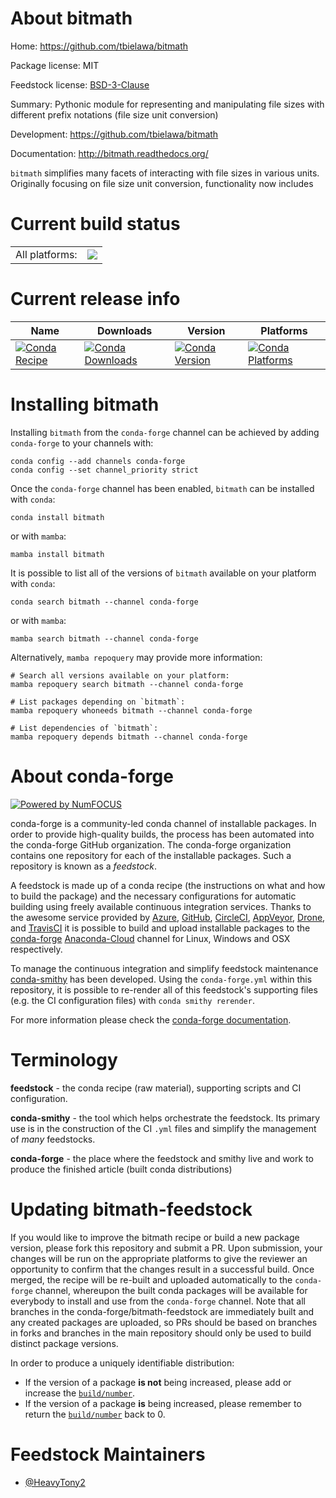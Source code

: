 About bitmath
=============

Home: https://github.com/tbielawa/bitmath

Package license: MIT

Feedstock license: [BSD-3-Clause](https://github.com/conda-forge/bitmath-feedstock/blob/main/LICENSE.txt)

Summary: Pythonic module for representing and manipulating file sizes with different prefix notations (file size unit conversion)

Development: https://github.com/tbielawa/bitmath

Documentation: http://bitmath.readthedocs.org/

`bitmath` simplifies many facets of interacting with file sizes in various units. Originally focusing on file size unit conversion, functionality now includes


Current build status
====================


<table><tr><td>All platforms:</td>
    <td>
      <a href="https://dev.azure.com/conda-forge/feedstock-builds/_build/latest?definitionId=16151&branchName=main">
        <img src="https://dev.azure.com/conda-forge/feedstock-builds/_apis/build/status/bitmath-feedstock?branchName=main">
      </a>
    </td>
  </tr>
</table>

Current release info
====================

| Name | Downloads | Version | Platforms |
| --- | --- | --- | --- |
| [![Conda Recipe](https://img.shields.io/badge/recipe-bitmath-green.svg)](https://anaconda.org/conda-forge/bitmath) | [![Conda Downloads](https://img.shields.io/conda/dn/conda-forge/bitmath.svg)](https://anaconda.org/conda-forge/bitmath) | [![Conda Version](https://img.shields.io/conda/vn/conda-forge/bitmath.svg)](https://anaconda.org/conda-forge/bitmath) | [![Conda Platforms](https://img.shields.io/conda/pn/conda-forge/bitmath.svg)](https://anaconda.org/conda-forge/bitmath) |

Installing bitmath
==================

Installing `bitmath` from the `conda-forge` channel can be achieved by adding `conda-forge` to your channels with:

```
conda config --add channels conda-forge
conda config --set channel_priority strict
```

Once the `conda-forge` channel has been enabled, `bitmath` can be installed with `conda`:

```
conda install bitmath
```

or with `mamba`:

```
mamba install bitmath
```

It is possible to list all of the versions of `bitmath` available on your platform with `conda`:

```
conda search bitmath --channel conda-forge
```

or with `mamba`:

```
mamba search bitmath --channel conda-forge
```

Alternatively, `mamba repoquery` may provide more information:

```
# Search all versions available on your platform:
mamba repoquery search bitmath --channel conda-forge

# List packages depending on `bitmath`:
mamba repoquery whoneeds bitmath --channel conda-forge

# List dependencies of `bitmath`:
mamba repoquery depends bitmath --channel conda-forge
```


About conda-forge
=================

[![Powered by
NumFOCUS](https://img.shields.io/badge/powered%20by-NumFOCUS-orange.svg?style=flat&colorA=E1523D&colorB=007D8A)](https://numfocus.org)

conda-forge is a community-led conda channel of installable packages.
In order to provide high-quality builds, the process has been automated into the
conda-forge GitHub organization. The conda-forge organization contains one repository
for each of the installable packages. Such a repository is known as a *feedstock*.

A feedstock is made up of a conda recipe (the instructions on what and how to build
the package) and the necessary configurations for automatic building using freely
available continuous integration services. Thanks to the awesome service provided by
[Azure](https://azure.microsoft.com/en-us/services/devops/), [GitHub](https://github.com/),
[CircleCI](https://circleci.com/), [AppVeyor](https://www.appveyor.com/),
[Drone](https://cloud.drone.io/welcome), and [TravisCI](https://travis-ci.com/)
it is possible to build and upload installable packages to the
[conda-forge](https://anaconda.org/conda-forge) [Anaconda-Cloud](https://anaconda.org/)
channel for Linux, Windows and OSX respectively.

To manage the continuous integration and simplify feedstock maintenance
[conda-smithy](https://github.com/conda-forge/conda-smithy) has been developed.
Using the ``conda-forge.yml`` within this repository, it is possible to re-render all of
this feedstock's supporting files (e.g. the CI configuration files) with ``conda smithy rerender``.

For more information please check the [conda-forge documentation](https://conda-forge.org/docs/).

Terminology
===========

**feedstock** - the conda recipe (raw material), supporting scripts and CI configuration.

**conda-smithy** - the tool which helps orchestrate the feedstock.
                   Its primary use is in the construction of the CI ``.yml`` files
                   and simplify the management of *many* feedstocks.

**conda-forge** - the place where the feedstock and smithy live and work to
                  produce the finished article (built conda distributions)


Updating bitmath-feedstock
==========================

If you would like to improve the bitmath recipe or build a new
package version, please fork this repository and submit a PR. Upon submission,
your changes will be run on the appropriate platforms to give the reviewer an
opportunity to confirm that the changes result in a successful build. Once
merged, the recipe will be re-built and uploaded automatically to the
`conda-forge` channel, whereupon the built conda packages will be available for
everybody to install and use from the `conda-forge` channel.
Note that all branches in the conda-forge/bitmath-feedstock are
immediately built and any created packages are uploaded, so PRs should be based
on branches in forks and branches in the main repository should only be used to
build distinct package versions.

In order to produce a uniquely identifiable distribution:
 * If the version of a package **is not** being increased, please add or increase
   the [``build/number``](https://docs.conda.io/projects/conda-build/en/latest/resources/define-metadata.html#build-number-and-string).
 * If the version of a package **is** being increased, please remember to return
   the [``build/number``](https://docs.conda.io/projects/conda-build/en/latest/resources/define-metadata.html#build-number-and-string)
   back to 0.

Feedstock Maintainers
=====================

* [@HeavyTony2](https://github.com/HeavyTony2/)

